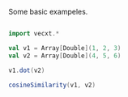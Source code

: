 
Some basic exampeles.

```scala

import vecxt.*

val v1 = Array[Double](1, 2, 3)
val v2 = Array[Double](4, 5, 6)

v1.dot(v2)

cosineSimilarity(v1, v2)

```
